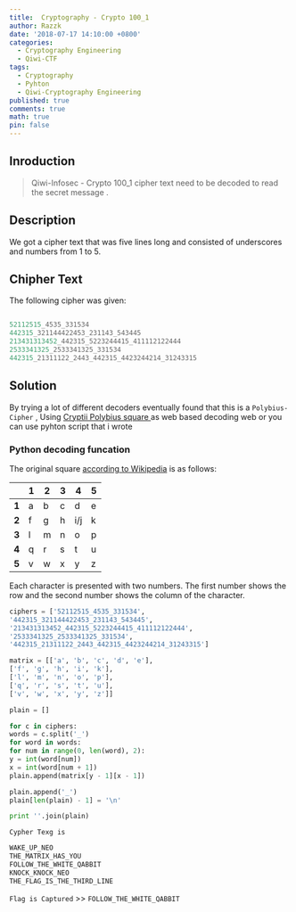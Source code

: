 ```yaml
---
title:  Cryptography - Crypto 100_1
author: Razzk
date: '2018-07-17 14:10:00 +0800'
categories:
  - Cryptography Engineering 
  - Qiwi-CTF
tags:
  - Cryptography
  - Pyhton
  - Qiwi-Cryptography Engineering
published: true
comments: true
math: true
pin: false
---
```


## Inroduction

>  Qiwi-Infosec - Crypto 100_1 cipher text need to be decoded to read the secret message . 

## Description

We got a cipher text that was five lines long and consisted of underscores and numbers from 1 to 5.

## Chipher Text

The following cipher was given:

 ```cpp

 52112515_4535_331534
 442315_321144422453_231143_543445
 213431313452_442315_5223244415_411112122444
 2533341325_2533341325_331534
 442315_21311122_2443_442315_4423244214_31243315

 ```
 
## Solution

By trying a lot of different decoders eventually found that this is a `Polybius-Cipher` , Using [Cryptii Polybius square ](https://cryptii.com/pipes/polybius-square) as web based decoding web or you can use pyhton script that i wrote 

### Python decoding funcation 

The original square [according to Wikipedia](https://en.wikipedia.org/wiki/Polybius_square) is as follows:

| | 1   | 2 | 3 | 4 | 5 |
|-------|---|---|---|---|---|
| **1** | a | b | c | d | e |
| **2** | f | g | h |i/j| k |
| **3** | l | m | n | o | p |
| **4** | q | r | s | t | u |
| **5** | v | w | x | y | z |

Each character is presented with two numbers. The first number shows the row and the second number shows the column of the character.


```python
ciphers = ['52112515_4535_331534',
'442315_321144422453_231143_543445',
'213431313452_442315_5223244415_411112122444',
'2533341325_2533341325_331534',
'442315_21311122_2443_442315_4423244214_31243315']

matrix = [['a', 'b', 'c', 'd', 'e'],
['f', 'g', 'h', 'i', 'k'],
['l', 'm', 'n', 'o', 'p'],
['q', 'r', 's', 't', 'u'],
['v', 'w', 'x', 'y', 'z']]

plain = []

for c in ciphers:
words = c.split('_')
for word in words:
for num in range(0, len(word), 2):
y = int(word[num])
x = int(word[num + 1])
plain.append(matrix[y - 1][x - 1])

plain.append('_')
plain[len(plain) - 1] = '\n'

print ''.join(plain)
```

` Cypher Texg is  `  
```cpp 
WAKE_UP_NEO
THE_MATRIX_HAS_YOU
FOLLOW_THE_WHITE_QABBIT
KNOCK_KNOCK_NEO
THE_FLAG_IS_THE_THIRD_LINE
```
` Flag is Captured ` >> `FOLLOW_THE_WHITE_QABBIT`

